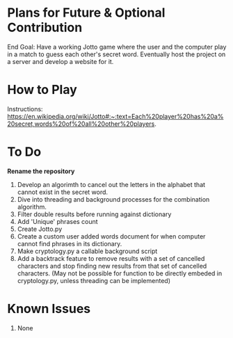 # Plans for Future & Optional Contribution

End Goal: Have a working Jotto game where the user and the computer play in a match to guess each other's secret word. Eventually host the project on a server and develop a website for it.

# How to Play

Instructions:
https://en.wikipedia.org/wiki/Jotto#:~:text=Each%20player%20has%20a%20secret,words%20of%20all%20other%20players.

# To Do

**Rename the repository**

1. Develop an algorimth to cancel out the letters in the alphabet that cannot exist in the secret word.
2. Dive into threading and background processes for the combination algorithm.
3. Filter double results before running against dictionary
4. Add 'Unique' phrases count
5. Create Jotto.py
6. Create a custom user added words document for when computer cannot find phrases in its dictionary.
7. Make cryptology.py a callable background script
8. Add a backtrack feature to remove results with a set of cancelled characters and stop finding new results from that set of cancelled characters. (May not be possible for function to be directly embeded in cryptology.py, unless threading can be implemented)

# Known Issues

1. None
